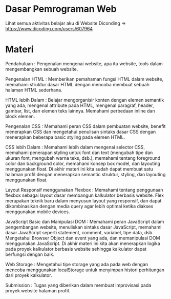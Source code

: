 # Dasar Pemrograman Web

Lihat semua aktivitas belajar aku di Website Diconding => https://www.dicoding.com/users/607964

# Materi

Pendahuluan : Pengenalan mengenai website, apa itu website, tools dalam mengembangkan sebuah website.

Pengenalan HTML : Memberikan pemahaman fungsi HTML dalam website, memahami struktur dasar HTML dengan mencoba membuat sebuah halaman HTML sederhana.

HTML lebih Dalam : Belajar mengorganisir konten dengan elemen semantik yang ada, mengenal attribute pada HTML, mengenal paragraf, header, gambar, list, dan elemen teks lainnya. Memahami perbedaan inline dan block elemen.

Pengenalan CSS : Memahami peran CSS dalam pembuatan website, benefit menerapkan CSS dan mengetahui penulisan sintaks dasar CSS dengan menerapkan beberapa basic styling pada elemen HTML.

CSS lebih Dalam : Memahami lebih dalam mengenai selector CSS, memahami penerapan styling untuk font dan text (mengubah tipe dan ukuran font, mengubah warna teks, dsb.), memahami tentang foreground color dan background color, memahami konsep box model, dan layouting menggunakan float. Di akhir materi ini kita sudah dapat membuat satu halaman profil dengan menerapkan semantic struktur, styling, dan layouting menggunakan float.

Layout Responsif menggunakan Flexbox : Memahami tentang penggunaan flexbox sebagai layout dasar membangun kalkulator berbasis website. Flex merupakan teknik baru dalam menyusun layout yang responsif, dan dapat dikombinasikan dengan media query agar lebih optimal ketika diakses menggunakan mobile devices.

JavaScript Basic dan Manipulasi DOM : Memahami peran JavaScript dalam pengembangan website, menuliskan sintaks dasar JavaScript, memahami dasar JavaScript seperti statement, comment, variabel, tipe data, dsb. Mengetahui Browser Object dan event yang ada, dan memanipulasi DOM menggunakan JavaScript. Di akhir materi ini kita akan menerapkan logika pada proyek kalkulator berbasis website sehingga kalkulator dapat berfungsi dengan baik.

Web Storage : Mengetahui tipe storage yang ada pada web dengan mencoba menggunakan localStorage untuk menyimpan histori perhitungan dari proyek kalkulator.

Submission : Tugas yang diberikan dalam membuat improvisasi pada proyek website halaman profil.
